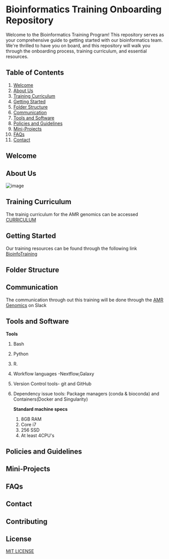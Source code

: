# Bioinformatics Training Onboarding Repository

Welcome to the Bioinformatics Training Program! This repository serves as your comprehensive guide to getting started with our bioinformatics team. We're thrilled to have you on board, and this repository will walk you through the onboarding process, training curriculum, and essential resources.

## Table of Contents

1. [Welcome](#welcome)
2. [About Us](#about-us)
3. [Training Curriculum](#training-curriculum)
4. [Getting Started](#getting-started)
5. [Folder Structure](#folder-structure)
6. [Communication](#communication)
7. [Tools and Software](#tools-and-software)
8. [Policies and Guidelines](#policies-and-guidelines)
9. [Mini-Projects](#mini-projects)
10. [FAQs](#faqs)
11. [Contact](#contact)

## Welcome



## About Us
![image](https://github.com/AMR-Bioinformatics/Onboarding/assets/87149425/8714f9e3-2090-48be-8efb-f7fadbe77c92)




## Training Curriculum
The trainig curriculum for the AMR genomics can be accessed [CURRICULUM](https://github.com/AMR-Bioinformatics/Bioinformatics-Training/blob/main/Curriculum.md)


## Getting Started
Our training resources can be found through the following link [BioinfoTraining](https://github.com/AMR-Bioinformatics/Bioinformatics-Training)

## Folder Structure



## Communication
The communication through out this training will be done through the [AMR Genomics](https://amr-genomics.slack.com/) on Slack 


## Tools and Software
**Tools**
1. Bash
2. Python
3. R.
4. Workflow languages -Nextflow,Galaxy
5. Version Control tools- git and GitHub
6. Dependency issue tools:
   Package managers (conda & bioconda) and Containers(Docker and Singularity)


   **Standard machine specs**
   1. 8GB RAM
   2. Core i7
   3. 256 SSD
   4. At least 4CPU's
  

## Policies and Guidelines



## Mini-Projects



## FAQs



## Contact



## Contributing



## License

[MIT LICENSE](https://github.com/AMR-Bioinformatics/Bioinformatics-Training/blob/main/LICENSE)


